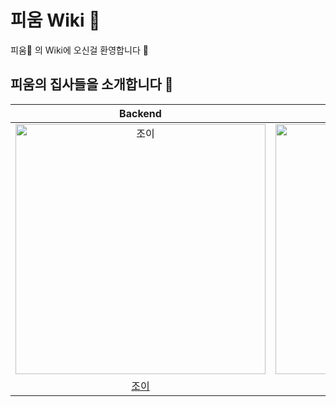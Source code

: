 # 피움 Wiki 🌱

피움🌱 의 Wiki에 오신걸 환영합니다 🎉

## 피움의 집사들을 소개합니다 🤗

|                                                Backend                                                |                                                Backend                                                 |                                                Backend                                                |                                                                Backend                                                                |                                               Frontend                                               |                                               Frontend                                               |                                               Frontend                                               |
|:-----------------------------------------------------------------------------------------------------:|:------------------------------------------------------------------------------------------------------:|:-----------------------------------------------------------------------------------------------------:|:-------------------------------------------------------------------------------------------------------------------------------------:|:----------------------------------------------------------------------------------------------------:|:----------------------------------------------------------------------------------------------------:|:----------------------------------------------------------------------------------------------------:|
| <a href="https://github.com/yeonkkk"><img src="https://avatars.githubusercontent.com/u/88660886?v=4" width=400px alt="조이"/></a> | <a href="https://github.com/kim0914"><img src="https://avatars.githubusercontent.com/u/68818952?v=4" width=400px alt="그레이"/></a> | <a href="github.com/Choi-JJunho"><img src="https://avatars.githubusercontent.com/u/49794401?v=4" width=400px alt="주노"/></a> | <a href="https://github.com/rawfishthelgh"><img src="https://avatars.githubusercontent.com/u/79038908?v=4" width=400px alt="하마드"></a> | <a href="https://github.com/hozzijeong"><img src="https://avatars.githubusercontent.com/u/50974359?v=4" width=400px alt="클린"></a> | <a href="https://github.com/WaiNaat"><img src="https://avatars.githubusercontent.com/u/77872742?v=4" width=400px alt="참새"></a> | <a href="https://github.com/bassyu"><img src="https://avatars.githubusercontent.com/u/54442420?v=4" width=400px alt="쵸파"></a> |
|                                   [조이](https://github.com/yeonkkk)                                    |                                   [그레이](https://github.com/kim0914)                                    |                                 [주노](https://github.com/Choi-JJunho)                                  |                                                [하마드](https://github.com/rawfishthelgh)                                                |                                 [클린](https://github.com/hozzijeong)                                  |                                   [참새](https://github.com/WaiNaat)                                   |                                   [쵸파](https://github.com/bassyu)                                    |


